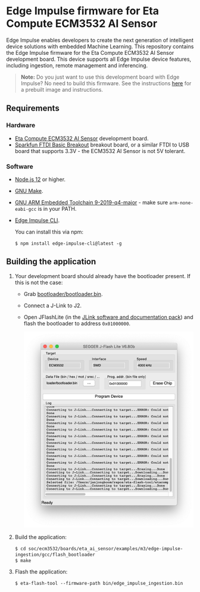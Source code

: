# Edge Impulse firmware for Eta Compute ECM3532 AI Sensor

Edge Impulse enables developers to create the next generation of intelligent device solutions with embedded Machine Learning. This repository contains the Edge Impulse firmware for the Eta Compute ECM3532 AI Sensor development board. This device supports all Edge Impulse device features, including ingestion, remote management and inferencing.

> **Note:** Do you just want to use this development board with Edge Impulse? No need to build this firmware. See the instructions [here](https://docs.edgeimpulse.com/docs/eta-compute-ecm3532-ai-sensor) for a prebuilt image and instructions.

## Requirements

### Hardware

* [Eta Compute ECM3532 AI Sensor](https://etacompute.com/products/) development board.
* [Sparkfun FTDI Basic Breakout](https://www.sparkfun.com/products/9873) breakout board, or a similar FTDI to USB board that supports 3.3V - the ECM3532 AI Sensor is not 5V tolerant.

### Software

* [Node.js 12](https://nodejs.org/en/download/) or higher.
* [GNU Make](https://www.gnu.org/software/make/).
* [GNU ARM Embedded Toolchain 9-2019-q4-major](https://developer.arm.com/tools-and-software/open-source-software/developer-tools/gnu-toolchain/gnu-rm/downloads) - make sure `arm-none-eabi-gcc` is in your PATH.
* [Edge Impulse CLI](https://docs.edgeimpulse.com/docs/cli-installation).

    You can install this via npm:

    ```
    $ npm install edge-impulse-cli@latest -g
    ```

## Building the application

1. Your development board should already have the bootloader present. If this is not the case:
    * Grab [bootloader/bootloader.bin](bootloader/bootloader.bin).
    * Connect a J-Link to J2.
    * Open JFlashLite (in the [JLink software and documentation pack](https://www.segger.com/downloads/jlink/)) and flash the bootloader to address `0x01000000`.

        ![Flash bootloader](images/flash_bootloader.png)

1. Build the application:

    ```
    $ cd soc/ecm3532/boards/eta_ai_sensor/examples/m3/edge-impulse-ingestion/gcc/flash_bootloader
    $ make
    ```

1. Flash the application:

    ```
    $ eta-flash-tool --firmware-path bin/edge_impulse_ingestion.bin
    ```
